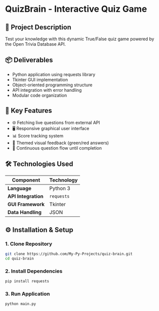 # QuizBrain - Interactive Quiz Game

## 🎯 Project Description  
Test your knowledge with this dynamic True/False quiz game powered by the Open Trivia Database API.

## 📦 Deliverables  
- Python application using requests library  
- Tkinter GUI implementation  
- Object-oriented programming structure  
- API integration with error handling  
- Modular code organization  

## 🚀 Key Features  
- 🌐 Fetching live questions from external API  
- 🖥️ Responsive graphical user interface  
- 📊 Score tracking system  
- 🎨 Themed visual feedback (green/red answers)  
- 🔄 Continuous question flow until completion  

## 🛠️ Technologies Used  
| Component              | Technology       |
|------------------------|------------------|
| **Language**           | Python 3         |
| **API Integration**    | `requests`       |
| **GUI Framework**      | Tkinter          |
| **Data Handling**      | JSON             |

## ⚙️ Installation & Setup  

### 1. Clone Repository  
```bash
git clone https://github.com/My-Py-Projects/quiz-brain.git
cd quiz-brain
```

### 2. Install Dependencies  
```bash
pip install requests
```

### 3. Run Application  
```bash
python main.py
```